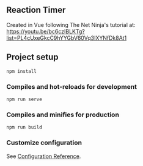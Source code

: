 ## Reaction Timer
Created in Vue following The Net Ninja's tutorial at: https://youtu.be/bc6czIBLKTg?list=PL4cUxeGkcC9hYYGbV60Vq3IXYNfDk8At1

## Project setup
```
npm install
```

### Compiles and hot-reloads for development
```
npm run serve
```

### Compiles and minifies for production
```
npm run build
```

### Customize configuration
See [Configuration Reference](https://cli.vuejs.org/config/).
